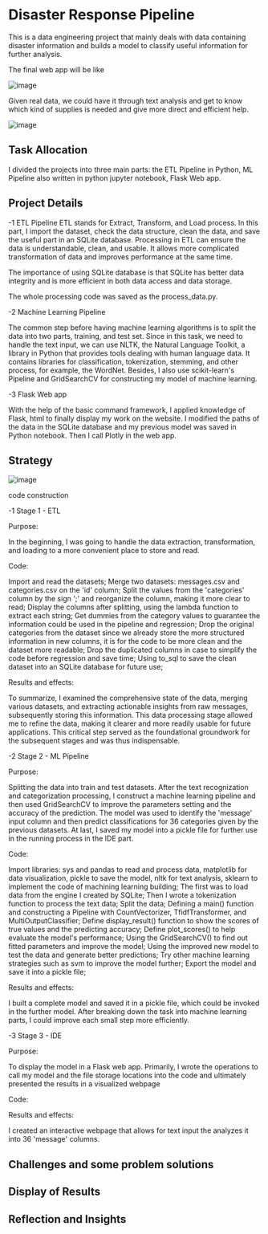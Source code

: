 
# Disaster Response Pipeline

This is a data engineering project that mainly deals with data containing disaster information and builds a model to classify useful information for further analysis.

The final web app will be like 

![image](https://github.com/wanlidu2/disaster_response_pipeline/assets/121735612/e1d5894e-5f0f-498e-a3e6-400d15433557)

Given real data, we could have it through text analysis and get to know which kind of supplies is needed and give more direct and efficient help.

![image](https://github.com/wanlidu2/disaster_response_pipeline/assets/121735612/ba872887-fa22-4d2b-bb90-83fa5d2afd55)

## Task Allocation

I divided the projects into three main parts: the ETL Pipeline in Python, ML Pipeline also written in python jupyter notebook, Flask Web app.

## Project Details

-1 ETL Pipeline
ETL stands for Extract, Transform, and Load process. In this part, I import the dataset, check the data structure, clean the data, and save the useful part in an SQLite database. Processing in ETL can ensure the data is understandable, clean, and usable. It allows more complicated transformation of data and improves performance at the same time.

The importance of using SQLite database is that SQLite has better data integrity and is more efficient in both data access and data storage.

The whole processing code was saved as the process_data.py.

-2 Machine Learning Pipeline

The common step before having machine learning algorithms is to split the data into two parts, training, and test set. Since in this task, we need to handle the text input, we can use NLTK, the Natural Language Toolkit, a library in Python that provides tools dealing with human language data. It contains libraries for classification, tokenization, stemming, and other process, for example, the WordNet. Besides, I also use scikit-learn's Pipeline and GridSearchCV for constructing my model of machine learning.

-3 Flask Web app

With the help of the basic command framework, I applied knowledge of Flask, html to finally display my work on the website. I modified the paths of the data in the SQLite database and my previous model was saved in Python notebook. Then I call Plotly in the web app.

## Strategy

![image](https://github.com/wanlidu2/disaster_response_pipeline/assets/121735612/965dca1e-736f-4662-9a3f-1d595da765f1)

code construction

-1 Stage 1 - ETL

Purpose: 

In the beginning, I was going to handle the data extraction, transformation, and loading to a more convenient place to store and read.

Code: 

Import and read the datasets;
Merge two datasets: messages.csv and categories.csv on the 'id' column;
Split the values from the 'categories' column by the sign ';' and reorganize the column, making it more clear to read;
Display the columns after splitting, using the lambda function to extract each string;
Get dummies from the category values to guarantee the information could be used in the pipeline and regression;
Drop the original categories from the dataset since we already store the more structured information in new columns, it is for the code to be more clean and the dataset more readable;
Drop the duplicated columns in case to simplify the code before regression and save time;
Using to_sql to save the clean dataset into an SQLite database for future use;

Results and effects:

To summarize, I examined the comprehensive state of the data, merging various datasets, and extracting actionable insights from raw messages, subsequently storing this information. This data processing stage allowed me to refine the data, making it clearer and more readily usable for future applications. This critical step served as the foundational groundwork for the subsequent stages and was thus indispensable.

-2 Stage 2 - ML Pipeline

Purpose:

Splitting the data into train and test datasets. After the text recognization and categorization processing, I construct a machine learning pipeline and then used GridSearchCV to improve the parameters setting and the accuracy of the prediction. The model was used to identify the 'message' input column and then predict classifications for 36 categories given by the previous datasets. At last, I saved my model into a pickle file for further use in the running process in the IDE part.

Code:

Import libraries: sys and pandas to read and process data, matplotlib for data visualization, pickle to save the model, nltk for text analysis, sklearn to implement the code of machining learning building;
The first was to load data from the engine I created by SQLite;
Then I wrote a tokenization function to process the text data;
Split the data;
Defining a main() function and constructing a Pipeline with CountVectorizer, TfidfTransformer, and MultiOutputClassifier;
Define display_result() function to show the scores of true values and the predicting accuracy;
Define plot_scores() to help evaluate the model's performance;
Using the GridSearchCV() to find out fitted parameters and improve the model;
Using the improved new model to test the data and generate better predictions;
Try other machine learning strategies such as svm to improve the model further;
Export the model and save it into a pickle file;

Results and effects:

I built a complete model and saved it in a pickle file, which could be invoked in the further model. After breaking down the task into machine learning parts, I could improve each small step more efficiently.

-3 Stage 3 - IDE

Purpose:

To display the model in a Flask web app. Primarily, I wrote the operations to call my model and the file storage locations into the code and ultimately presented the results in a visualized webpage

Code:

Results and effects:

I created an interactive webpage that allows for text input the analyzes it into 36 'message' columns.


## Challenges and some problem solutions


## Display of Results



## Reflection and Insights
